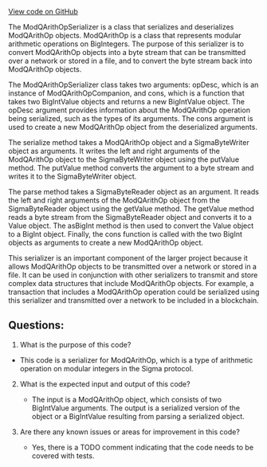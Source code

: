 [View code on GitHub](sigmastate-interpreterhttps://github.com/ScorexFoundation/sigmastate-interpreter/interpreter/shared/src/main/scala/sigmastate/serialization/ModQArithOpSerializer.scala)

The ModQArithOpSerializer is a class that serializes and deserializes ModQArithOp objects. ModQArithOp is a class that represents modular arithmetic operations on BigIntegers. The purpose of this serializer is to convert ModQArithOp objects into a byte stream that can be transmitted over a network or stored in a file, and to convert the byte stream back into ModQArithOp objects.

The ModQArithOpSerializer class takes two arguments: opDesc, which is an instance of ModQArithOpCompanion, and cons, which is a function that takes two BigIntValue objects and returns a new BigIntValue object. The opDesc argument provides information about the ModQArithOp operation being serialized, such as the types of its arguments. The cons argument is used to create a new ModQArithOp object from the deserialized arguments.

The serialize method takes a ModQArithOp object and a SigmaByteWriter object as arguments. It writes the left and right arguments of the ModQArithOp object to the SigmaByteWriter object using the putValue method. The putValue method converts the argument to a byte stream and writes it to the SigmaByteWriter object.

The parse method takes a SigmaByteReader object as an argument. It reads the left and right arguments of the ModQArithOp object from the SigmaByteReader object using the getValue method. The getValue method reads a byte stream from the SigmaByteReader object and converts it to a Value object. The asBigInt method is then used to convert the Value object to a BigInt object. Finally, the cons function is called with the two BigInt objects as arguments to create a new ModQArithOp object.

This serializer is an important component of the larger project because it allows ModQArithOp objects to be transmitted over a network or stored in a file. It can be used in conjunction with other serializers to transmit and store complex data structures that include ModQArithOp objects. For example, a transaction that includes a ModQArithOp operation could be serialized using this serializer and transmitted over a network to be included in a blockchain.
## Questions: 
 1. What is the purpose of this code?
   - This code is a serializer for ModQArithOp, which is a type of arithmetic operation on modular integers in the Sigma protocol.

2. What is the expected input and output of this code?
   - The input is a ModQArithOp object, which consists of two BigIntValue arguments. The output is a serialized version of the object or a BigIntValue resulting from parsing a serialized object.

3. Are there any known issues or areas for improvement in this code?
   - Yes, there is a TODO comment indicating that the code needs to be covered with tests.